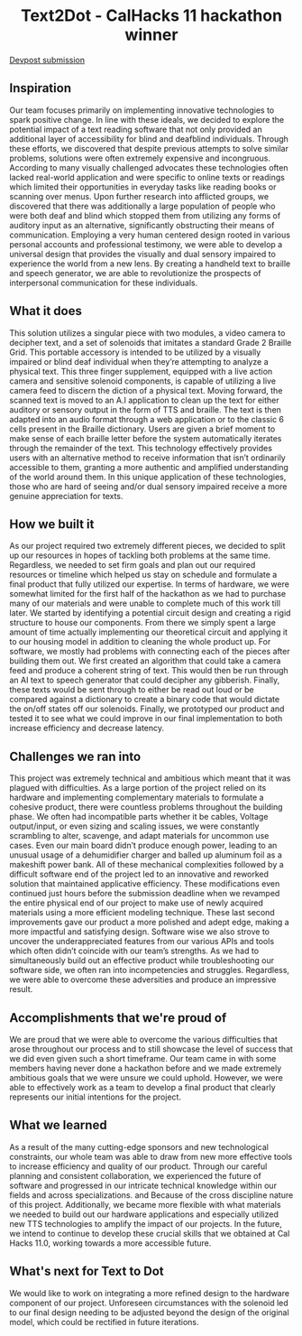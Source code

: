 <h1 align="center">Text2Dot - CalHacks 11 hackathon winner</h1>

[Devpost submission](https://devpost.com/software/text-to-dot)

## Inspiration
Our team focuses primarily on implementing innovative technologies to spark positive change. In line with these ideals, we decided to explore the potential impact of a text reading software that not only provided an additional layer of accessibility for blind and deafblind individuals. Through these efforts, we discovered that despite previous attempts to solve similar problems, solutions were often extremely expensive and incongruous. According to many visually challenged advocates these technologies often lacked real-world application and were specific to online texts or readings which limited their opportunities in everyday tasks like reading books or scanning over menus. Upon further research into afflicted groups, we discovered that there was additionally a large population of people who were both deaf and blind which stopped them from utilizing any forms of auditory input as an alternative, significantly obstructing their means of communication. Employing a very human centered design rooted in various personal accounts and professional testimony, we were able to develop a universal design that provides the visually and dual sensory impaired to experience the world from a new lens. By creating a handheld text to braille and speech generator, we are able to revolutionize the prospects of interpersonal communication for these individuals.
## What it does
This solution utilizes a singular piece with two modules, a video camera to decipher text, and a set of solenoids that imitates a standard Grade 2 Braille Grid. This portable accessory is intended to be utilized by a visually impaired or blind deaf individual when they’re attempting to analyze a physical text. This three finger supplement, equipped with a live action camera and sensitive solenoid components, is capable of utilizing a live camera feed to discern the diction of a physical text. Moving forward, the scanned text is moved to an A.I application to clean up the text for either auditory or sensory output in the form of TTS and braille. The text is then adapted into an audio format through a web application or to the classic 6 cells present in the Braille dictionary. Users are given a brief moment to make sense of each braille letter before the system automatically iterates through the remainder of the text. This technology effectively provides users with an alternative method to receive information that isn’t ordinarily accessible to them, granting a more authentic and amplified understanding of the world around them. In this unique application of these technologies, those who are hard of seeing and/or dual sensory impaired receive a more genuine appreciation for texts.
## How we built it
As our project required two extremely different pieces, we decided to split up our resources in hopes of tackling both problems at the same time. Regardless, we needed to set firm goals and plan out our required resources or timeline which helped us stay on schedule and formulate a final product that fully utilized our expertise. 
In terms of hardware, we were somewhat limited for the first half of the hackathon as we had to purchase many of our materials and were unable to complete much of this work till later. We started by identifying a potential circuit design and creating a rigid structure to house our components. From there we simply spent a large amount of time actually implementing our theoretical circuit and applying it to our housing model in addition to cleaning the whole product up. 
For software, we mostly had problems with connecting each of the pieces after building them out. We first created an algorithm that could take a camera feed and produce a coherent string of text. This would then be run through an AI text to speech generator that could decipher any gibberish. Finally, these texts would be sent through to either be read out loud or be compared against a dictionary to create a binary code that would dictate the on/off states off our solenoids. 
Finally, we prototyped our product and tested it to see what we could improve in our final implementation to both increase efficiency and decrease latency.

## Challenges we ran into
This project was extremely technical and ambitious which meant that it was plagued with difficulties. As a large portion of the project relied on its hardware and implementing complementary materials to formulate a cohesive product, there were countless problems throughout the building phase. We often had incompatible parts whether it be cables, Voltage output/input, or even sizing and scaling issues, we were constantly scrambling to alter, scavenge, and adapt materials for uncommon use cases. Even our main board didn’t produce enough power, leading to an unusual usage of a dehumidifier charger and balled up aluminum foil as a makeshift power bank. All of these mechanical complexities followed by a difficult software end of the project led to an innovative and reworked solution that maintained applicative efficiency. These modifications even continued just hours before the submission deadline when we revamped the entire physical end of our project to make use of newly acquired materials using a more efficient modeling technique. These last second improvements gave our product a more polished and adept edge, making a more impactful and satisfying design.
Software wise we also strove to uncover the underappreciated features from our various APIs and tools which often didn’t coincide with our team’s strengths. As we had to simultaneously build out an effective product while troubleshooting our software side, we often ran into incompetencies and struggles. Regardless, we were able to overcome these adversities and produce an impressive result.

## Accomplishments that we're proud of
We are proud that we were able to overcome the various difficulties that arose throughout our process and to still showcase the level of success that we did even given such a short timeframe. Our team came in with some members having never done a hackathon before and we made extremely ambitious goals that we were unsure we could uphold. However, we were able to effectively work as a team to develop a final product that clearly represents our initial intentions for the project.

## What we learned
As a result of the many cutting-edge sponsors and new technological constraints, our whole team was able to draw from new more effective tools to increase efficiency and quality of our product. Through our careful planning and consistent collaboration, we experienced the future of software and progressed in our intricate technical knowledge within our fields and across specializations. and Because of the cross discipline nature of this project. Additionally, we became more flexible with what materials we needed to build out our hardware applications and especially utilized new TTS technologies to amplify the impact of our projects. In the future, we intend to continue to develop these crucial skills that we obtained at Cal Hacks 11.0, working towards a more accessible future.
## What's next for Text to Dot
We would like to work on integrating a more refined design to the hardware component of our project. Unforeseen circumstances with the solenoid led to our final design needing to be adjusted beyond the design of the original model, which could be rectified in future iterations.

